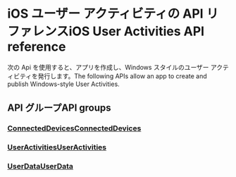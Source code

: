 # <a name="ios-user-activities-api-reference"></a><span data-ttu-id="ee4f3-101">iOS ユーザー アクティビティの API リファレンス</span><span class="sxs-lookup"><span data-stu-id="ee4f3-101">iOS User Activities API reference</span></span>

<span data-ttu-id="ee4f3-102">次の Api を使用すると、アプリを作成し、Windows スタイルのユーザー アクティビティを発行します。</span><span class="sxs-lookup"><span data-stu-id="ee4f3-102">The following APIs allow an app to create and publish Windows-style User Activities.</span></span>

## <a name="api-groups"></a><span data-ttu-id="ee4f3-103">API グループ</span><span class="sxs-lookup"><span data-stu-id="ee4f3-103">API groups</span></span>

### <a name="connecteddevicesobjectivec-apiconnecteddevicesindexmd"></a>[<span data-ttu-id="ee4f3-104">ConnectedDevices</span><span class="sxs-lookup"><span data-stu-id="ee4f3-104">ConnectedDevices</span></span>](../objectivec-api/connecteddevices/index.md)
### <a name="useractivitiesobjectivec-apiuserdatauseractivitiesindexmd"></a>[<span data-ttu-id="ee4f3-105">UserActivities</span><span class="sxs-lookup"><span data-stu-id="ee4f3-105">UserActivities</span></span>](../objectivec-api/userdata.useractivities/index.md)
### <a name="userdataobjectivec-apiuserdataindexmd"></a>[<span data-ttu-id="ee4f3-106">UserData</span><span class="sxs-lookup"><span data-stu-id="ee4f3-106">UserData</span></span>](../objectivec-api/userdata/index.md)